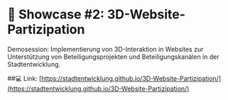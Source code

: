 # :mechanical_arm: Showcase #2: 3D-Website-Partizipation
Demosession: Implementierung von 3D-Interaktion in Websites zur Unterstützung von Beteiligungsprojekten und Beteiligungskanälen in der Stadtentwicklung.

##:computer: Link: [https://stadtentwicklung.github.io/3D-Website-Partizipation/](https://stadtentwicklung.github.io/3D-Website-Partizipation/)

